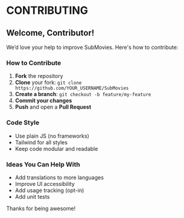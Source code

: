 # CONTRIBUTING

## Welcome, Contributor!
We’d love your help to improve SubMovies. Here's how to contribute:

### How to Contribute
1. **Fork** the repository
2. **Clone** your fork: `git clone https://github.com/YOUR_USERNAME/SubMovies`
3. **Create a branch**: `git checkout -b feature/my-feature`
4. **Commit your changes**
5. **Push** and open a **Pull Request**

### Code Style
- Use plain JS (no frameworks)
- Tailwind for all styles
- Keep code modular and readable

### Ideas You Can Help With
- Add translations to more languages
- Improve UI accessibility
- Add usage tracking (opt-in)
- Add unit tests

Thanks for being awesome!
